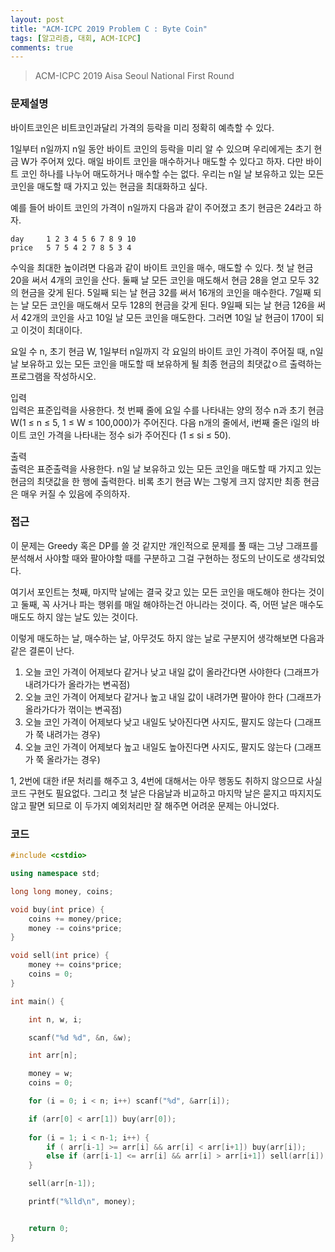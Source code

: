 ```yaml
---
layout: post
title: "ACM-ICPC 2019 Problem C : Byte Coin"
tags: [알고리즘, 대회, ACM-ICPC]
comments: true
---
```


> ACM-ICPC 2019 Aisa Seoul National First Round  

### 문제설명  
바이트코인은 비트코인과달리 가격의 등락을 미리 정확히 예측할 수 있다.  

1일부터 n일까지 n일 동안 바이트 코인의 등락을 미리 알 수 있으며 우리에게는 초기 현금 W가 주어져 있다. 매일 바이트 코인을 매수하거나 매도할 수 있다고 하자. 다만 바이트 코인 하나를 나누어 매도하거나 매수할 수는 없다. 우리는 n일 날 보유하고 있는 모든 코인을 매도할 때 가지고 있는 현금을 최대화하고 싶다.  

예를 들어 바이트 코인의 가격이 n일까지 다음과 같이 주어졌고 초기 현금은 24라고 하자.  
~~~
day     1 2 3 4 5 6 7 8 9 10  
price   5 7 5 4 2 7 8 5 3 4  
~~~

수익을 최대한 높이려면 다음과 같이 바이트 코인을 매수, 매도할 수 있다. 첫 날 현금 20을 써서 4개의 코인을 산다. 둘째 날 모든 코인을 매도해서 현금 28을 얻고 모두 32의 현금을 갖게 된다. 5일째 되는 날 현금 32를 써서 16개의 코인을 매수한다. 7일째 되는 날 모든 코인을 매도해서 모두 128의 현금을 갖게 된다. 9일째 되는 날 현금 126을 써서 42개의 코인을 사고 10일 날 모든 코인을 매도한다. 그러면 10일 날 현금이 170이 되고 이것이 최대이다.  

요일 수 n, 초기 현금 W, 1일부터 n일까지 각 요일의 바이트 코인 가격이 주어질 때, n일 날 보유하고 있는 모든 코인을 매도할 때 보유하게 될 최종 현금의 최댓값ㅇ르 출력하는 프로그램을 작성하시오.  

입력  
입력은 표준입력을 사용한다. 첫 번째 줄에 요일 수를 나타내는 양의 정수 n과 초기 현금 W(1 ≤ n ≤ 5, 1 ≤ W ≤ 100,000)가 주어진다. 다음 n개의 줄에서, i번째 줄은 i일의 바이트 코인 가격을 나타내는 정수 si가 주어진다 (1 ≤ si ≤ 50).  

출력  
출력은 표준출력을 사용한다. n일 날 보유하고 있는 모든 코인을 매도할 때 가지고 있는 현금의 최댓값을 한 행에 출력한다. 비록 초기 현금 W는 그렇게 크지 않지만 최종 현금은 매우 커질 수 있음에 주의하자.  

### 접근  
이 문제는 Greedy 혹은 DP를 쓸 것 같지만 개인적으로 문제를 풀 때는 그냥 그래프를 분석해서 사야할 때와 팔아야할 때를 구분하고 그걸 구현하는 정도의 난이도로 생각되었다.  

여기서 포인트는 첫째, 마지막 날에는 결국 갖고 있는 모든 코인을 매도해야 한다는 것이고 둘째, 꼭 사거나 파는 행위를 매일 해야하는건 아니라는 것이다. 즉, 어떤 날은 매수도 매도도 하지 않는 날도 있는 것이다.  

이렇게 매도하는 날, 매수하는 날, 아무것도 하지 않는 날로 구분지어 생각해보면 다음과 같은 결론이 난다.  
1. 오늘 코인 가격이 어제보다 같거나 낮고 내일 값이 올라간다면 사야한다 (그래프가 내려가다가 올라가는 변곡점)  
2. 오늘 코인 가격이 어제보다 같거나 높고 내일 값이 내려가면 팔아야 한다 (그래프가 올라가다가 꺾이는 변곡점)  
3. 오늘 코인 가격이 어제보다 낮고 내일도 낮아진다면 사지도, 팔지도 않는다 (그래프가 쭉 내려가는 경우)  
4. 오늘 코인 가격이 어제보다 높고 내일도 높아진다면 사지도, 팔지도 않는다 (그래프가 쭉 올라가는 경우)  

1, 2번에 대한 if문 처리를 해주고 3, 4번에 대해서는 아무 행동도 취하지 않으므로 사실 코드 구현도 필요없다. 그리고 첫 날은 다음날과 비교하고 마지막 날은 묻지고 따지지도 않고 팔면 되므로 이 두가지 예외처리만 잘 해주면 어려운 문제는 아니었다.  

### 코드  
~~~c++  
#include <cstdio>

using namespace std;

long long money, coins;

void buy(int price) {
    coins += money/price;
    money -= coins*price;
}

void sell(int price) {
    money += coins*price;
    coins = 0;
}

int main() {

    int n, w, i;

    scanf("%d %d", &n, &w);

    int arr[n];

    money = w;
    coins = 0;

    for (i = 0; i < n; i++) scanf("%d", &arr[i]);

    if (arr[0] < arr[1]) buy(arr[0]);
    
    for (i = 1; i < n-1; i++) {
        if ( arr[i-1] >= arr[i] && arr[i] < arr[i+1]) buy(arr[i]);
        else if (arr[i-1] <= arr[i] && arr[i] > arr[i+1]) sell(arr[i]);
    }

    sell(arr[n-1]);

    printf("%lld\n", money);


    return 0;
}
~~~